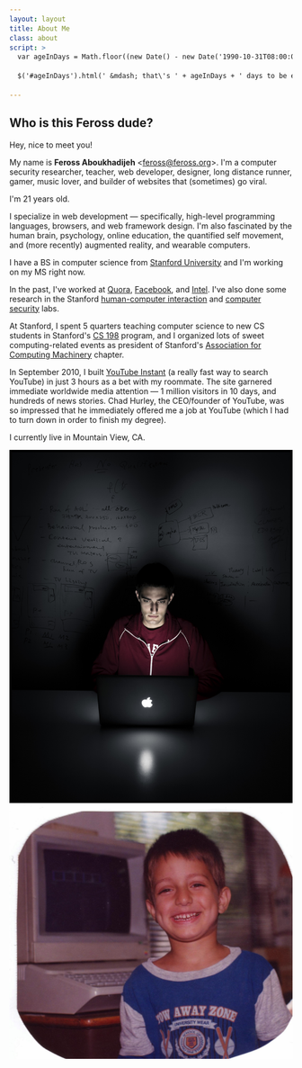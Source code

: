 ```yaml
---
layout: layout
title: About Me
class: about
script: >
  var ageInDays = Math.floor((new Date() - new Date('1990-10-31T08:00:00.000Z')) / 1000 / 60 / 60 / 24);
  
  $('#ageInDays').html(' &mdash; that\'s ' + ageInDays + ' days to be exact!');

---
```


<div class="left">
  <h2>Who is this Feross dude?</h2>
  <p>
    Hey, nice to meet you!
  </p>
  <p>
    My name is <strong>Feross Aboukhadijeh</strong> &lt;<a href="mailto:feross@feross.org">feross@feross.org</a>&gt;. I'm a computer security researcher, teacher, web developer, designer, long distance runner, gamer, music lover, and builder of websites that (sometimes) go viral.
  </p>
  <p>
    I'm 21 years old<span id="ageInDays">.</span>
  </p>
  <p>
    I specialize in web development &mdash; specifically, high-level programming languages, browsers, and web framework design. I'm also fascinated by the human brain, psychology, online education, the quantified self movement, and (more recently) augmented reality, and wearable computers.
  </p>
  <p>
    I have a BS in computer science from <a href="http://stanford.edu/">Stanford University</a> and I'm working on my MS right now.
  </p>
  <p>
    In the past, I've worked at <a href="http://www.quora.com/">Quora</a>, <a href="http://www.facebook.com/">Facebook</a>, and <a href="http://www.intel.com/">Intel</a>. I've also done some research in the Stanford <a href="http://hci.stanford.edu/">human-computer interaction</a> and <a href="http://seclab.stanford.edu/">computer security</a> labs.
  </p>
  <p>
    At Stanford, I spent 5 quarters teaching computer science to new CS students in Stanford's <a href="http://cs198.stanford.edu">CS 198</a> program, and I organized lots of sweet computing-related events as president of Stanford's <a href="http://stanfordacm.com">Association for Computing Machinery</a> chapter.
  </p>
  <p>
    In September 2010, I built <a href="http://ytinstant.com">YouTube Instant</a> (a really fast way to search YouTube) in just 3 hours as a bet with my roommate. The site garnered immediate worldwide media attention &mdash; 1 million visitors in 10 days, and hundreds of news stories. Chad Hurley, the CEO/founder of YouTube, was so impressed that he immediately offered me a job at YouTube (which I had to turn down in order to finish my degree).
  </p>
  <p>
    I currently live in Mountain View, CA.
  </p>

</div>

<div class="right">
  <img src="/images/feross-angel.jpg" alt="Feross Aboukhadijeh in New York Magazine. Photo by Dan Winters." />
  <img src="/images/feross-computer.jpg" alt="Feross Aboukhadijeh in New York Magazine. Photo by Dan Winters." />

</div>


